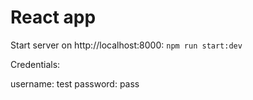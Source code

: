 # React app

Start server on http://localhost:8000: ``npm run start:dev``


Credentials:

username: test
password: pass
